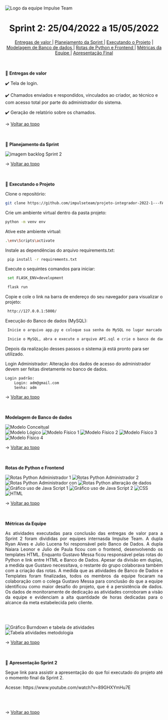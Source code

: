 <br id="topo">

![Logo da equipe Impulse Team](https://github.com/impulseteam/projeto-integrador-2022-1---FATEC-DSM/blob/main/imagens%20read.me/Impulse%20Team%20logo.png)

<h1 align="center"> Sprint 2: 25/04/2022 a 15/05/2022 </h1>

<p align="center"> 
  <a href="#entrega"> Entregas de valor </a>             |                
  <a href="#planejamento"> Planejamento da Sprint </a>   |
  <a href="#execproje">Executando o Projeto</a>          |  
  <a href="#modbanco"> Modelagem de Banco de dados </a>  |
  <a href="#rotasfront"> Rotas de Python e Frontend </a> |
  <a href="#metequipe"> Métricas da Equipe </a>          |
  <a href="#apfinal"> Apresentação Final </a> </p>             

<br>

</br>
  
<span id="entrega">
🎯 <b>Entregas de valor</b>
<p></p>
<p> ✔️ Tela de login. </p> 	
<p> ✔️ Chamados enviados e respondidos, vinculados ao criador, ao técnico e com acesso total por parte do administrador do sistema. </p> 
<p> ✔️ Geração de relatório sobre os chamados. </p> 

→ [Voltar ao topo](#topo)
  
<br>
</br>
  
<span id="planejamento">
📑 <b>Planejamento da Sprint</b>
<p></p> 
  
![imagem backlog Sprint 2](https://github.com/impulseteam/projeto-integrador-2022-1---FATEC-DSM/blob/main/planejamento/sprint-2/Backlog%20Sprint%202%20-%20Impulse%20Team%20-%202022-1.png)  
  
  
→ [Voltar ao topo](#topo)

<br>
</br>

<span id="execproje">
📝 <b>Executando o Projeto</b>
<p></p>

Clone o repositório:
```bash
git clone https://github.com/impulseteam/projeto-integrador-2022-1---FATEC-DSM.git
```

Crie um ambiente virtual dentro da pasta projeto:
```bash
python -m venv env
```
Ative este ambiente virtual:
```bash
.\env\Scripts\activate
```
Instale as dependências do arquivo requirements.txt:
```bash
 pip install -r requirements.txt
```
Execute o sequintes comandos para iniciar:

```bash
 set FLASK_ENV=development
```

```bash
 flask run
```
Copie e cole o link na barra de endereço do seu navegador para visualizar o projeto:

```bash
 http://127.0.0.1:5000/
```

Execução do Banco de dados (MySQL):

```bash
 Inicie o arquivo app.py e coloque sua senha do MySQL no lugar marcado. 
```

```bash
 Inicie o MySQL, abra e execute o arquivo API.sql e crie o banco de dados.  
```
Depois da realização desses passos o sistema já está pronto para ser utilizado.

Login Administrador:
Alteração dos dados de acesso do administrador devem ser feitas diretamente no banco de dados.
	
```bash
Login padrão:	
	Login: adm@gmail.com
	Senha: adm
```
  
→ [Voltar ao topo](#topo)
  
<br>
</br>  
  
<span id="modbanco">
<b> Modelagem de Banco de dados </b>
<p></p> 
  
![Modelo Conceitual](https://github.com/impulseteam/projeto-integrador-2022-1---FATEC-DSM/blob/main/planejamento/sprint-2/Modelo%20Conceitual%20-%20%5BSP-02%5D.png)  
![Modelo Lógico](https://github.com/impulseteam/projeto-integrador-2022-1---FATEC-DSM/blob/main/planejamento/sprint-2/Modelo%20L%C3%B3gico%20-%20%5BSP-02%5D.png)
![Modelo Físico 1](https://github.com/impulseteam/projeto-integrador-2022-1---FATEC-DSM/blob/main/planejamento/sprint-2/Modelo%20F%C3%ADsico%20-%201%20%5BSP%20-%2002%5D.png)
![Modelo Físico 2](https://github.com/impulseteam/projeto-integrador-2022-1---FATEC-DSM/blob/main/planejamento/sprint-2/Modelo%20F%C3%ADsico%20-%202%20%5BSP%20-%2002%5D.png)
![Modelo Físico 3](https://github.com/impulseteam/projeto-integrador-2022-1---FATEC-DSM/blob/main/planejamento/sprint-2/Modelo%20F%C3%ADsico%20-%203%20%5BSP%20-%2002%5D.png)
![Modelo Físico 4](https://github.com/impulseteam/projeto-integrador-2022-1---FATEC-DSM/blob/main/planejamento/sprint-2/Modelo%20F%C3%ADsico%20-%204%20%5BSP%20-%2002%5D.png)
  
→ [Voltar ao topo](#topo)
  
<br>
</br>  
  
<span id="rotasfront">
<b> Rotas de Python e Frontend </b>
<p></p> 
  
 ![Rotas Python Administrador 1](https://github.com/impulseteam/projeto-integrador-2022-1---FATEC-DSM/blob/main/planejamento/sprint-2/adm%2001%20-%20rotas%20python.png)
 ![Rotas Python Administrador 2](https://github.com/impulseteam/projeto-integrador-2022-1---FATEC-DSM/blob/main/planejamento/sprint-2/adm%2002%20-%20rotas%20python.png)
 ![Rotas Python Administrador con](https://github.com/impulseteam/projeto-integrador-2022-1---FATEC-DSM/blob/main/planejamento/sprint-2/adm%20con%20-%20rotas%20python.png)
 ![Rotas Python alteração de dados](https://github.com/impulseteam/projeto-integrador-2022-1---FATEC-DSM/blob/main/planejamento/sprint-2/Alt%20dados_cli%20-%20rotas%20python.png) 
 ![Gráfico uso de Java Script 1](https://github.com/impulseteam/projeto-integrador-2022-1---FATEC-DSM/blob/main/planejamento/sprint-2/grafico%2001%20-%20rotas%20python.png)
 ![Gráfico uso de Java Script 2](https://github.com/impulseteam/projeto-integrador-2022-1---FATEC-DSM/blob/main/planejamento/sprint-2/grafico%2002%20-%20rotas%20python.png)
 ![CSS](https://github.com/impulseteam/projeto-integrador-2022-1---FATEC-DSM/blob/main/planejamento/sprint-2/css.png)
 ![HTML](https://github.com/impulseteam/projeto-integrador-2022-1---FATEC-DSM/blob/main/planejamento/sprint-2/html.png)
   
 → [Voltar ao topo](#topo)
  
<br>
</br> 
  
<span id="metequipe">
<b> Métricas da Equipe </b>
<p></p> 
<p align="justify">As atividades executadas para conclusão das entregas de valor para a Sprint 2 foram divididas por equipes internasda Impulse Team. A dupla Ryan Alves e Julio Lucena foi responsável pelo Banco de Dados. A dupla Naiara Leonor e Julio de Paula ficou com o frontend, desenvolvendo os templates HTML. Enquanto Gustavo Messa ficou responsável pelas rotas do Python e link entre HTML e Banco de Dados. 
Apesar da divisão em duplas, a medida que Gustavo necessitava, o restante do grupo colaborava também com a criação das rotas. A medida que as atividades de Banco de Dados e Templates foram finalizadas, todos os membros da equipe focaram na colaboração com o colega Gustavo Messa para conclusão do que a equipe identificou como maior desafio do projeto, que é a persistência de dados. Os dados de monitoramente de dedicação as atividades corroboram a visão da equipe e evidenciam a alta quantidade de horas dedicadas para o alcance da meta estabelecida pelo cliente. 
  
<br></br>  

![Gráfico Burndown e tabela de atividades](https://github.com/impulseteam/projeto-integrador-2022-1---FATEC-DSM/blob/main/planejamento/sprint-2/metricas%20da%20equipe%201%20-%20Impulse%20Team%20-%202022-1.png)  
![Tabela atividades metodologia](https://github.com/impulseteam/projeto-integrador-2022-1---FATEC-DSM/blob/main/planejamento/sprint-2/metricas%20da%20equipe%202%20-%20Impulse%20Team%20-%202022-1.png)   
  
→ [Voltar ao topo](#topo)
  
<br>
</br>
  
  
<span id="apfinal">
🏁 <b>Apresentação Sprint 2</b>
<p align="justify">Segue link para assistir a apresentação do que foi executado do projeto até o momento final da Sprint 2.</p> 
<p align="justify">Acesse: https://www.youtube.com/watch?v=89GHXYmHu7E </p>  
<br></br>

→ [Voltar ao topo](#topo)
  
<br>
</br>
